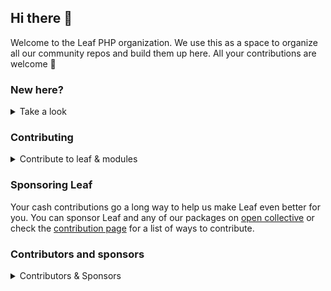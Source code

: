 ## Hi there 👋

Welcome to the Leaf PHP organization. We use this as a space to organize all our community repos and build them up here. All your contributions are welcome 🍁

### New here?

<details>
  <summary>Take a look</summary>
  
  - You can take a look at our pinned repos to get started or jump into our [forum](https://github.com/leafsphp/leaf/discussions/37).
  - Leaf's documentation is hosted at [leafphp.dev](https://leafphp.dev). All our other sites have links here
  - If you have any questions about leaf, you can ask away in our [Q&A discussion](https://github.com/leafsphp/leaf/discussions/43)
</details>

### Contributing

<details>
  <summary>Contribute to leaf & modules</summary>
  
  We are glad to have you. All contributions are welcome! To get started, familiarize yourself with our [contribution guide](https://leafphp.dev/community/contributing.html) and you'll be ready to make your first pull request 🚀

  To report a security vulnerability, you can reach out to [@mychidarko](https://twitter.com/mychidarko) or [@leafphp](https://twitter.com/leafphp) on twitter. We will coordinate the fix and eventually commit the solution in this project.
</details>


### Sponsoring Leaf

Your cash contributions go a long way to help us make Leaf even better for you. You can sponsor Leaf and any of our packages on [open collective](https://opencollective.com/leaf) or check the [contribution page](https://leafphp.dev/support/) for a list of ways to contribute.

### Contributors and sponsors

<details>
  <summary>Contributors & Sponsors</summary>
  
  <table>
      <tr>
        <td align="center">
          <a href="https://github.com/mychidarko">
            <img
              src="https://avatars.githubusercontent.com/u/26604242?v=4"
              width="60px"
              alt=""
            />
            <br />
            <sub>
              <b>Michael Darko</b>
            </sub>
          </a>
        </td>
	<td align="center">
          <a href="https://github.com/matthewjamesr">
            <img
              src="https://avatars.githubusercontent.com/u/303321?v=4"
              width="60px"
              alt=""
            />
            <br />
            <sub>
              <b>Matthew Reichardt</b>
            </sub>
          </a>
        </td>
        <td align="center">
          <a href="https://github.com/ftonato">
            <img
              src="https://avatars.githubusercontent.com/u/5417662?v=4"
              width="60px"
              alt=""
            />
            <br />
            <sub><b>Ademílson F. Tonato</b></sub>
          </a>
        </td>
        <td align="center">
          <a href="https://github.com/herber">
            <img
              src="https://avatars.githubusercontent.com/u/22559657?&v=4"
              width="60px"
              alt=""
            />
            <br />
            <sub><b>Tobias Herber</b></sub>
          </a>
        </td>
      </tr>
      <tr>
	<td align="center">
          <a href="https://github.com/pjotrsavitski">
            <img
              src="https://avatars.githubusercontent.com/u/518331?&v=4"
              width="60px"
              alt=""
            />
            <br />
            <sub><b>Pjotr Savitski</b></sub>
          </a>
        </td>
        <td align="center">
          <a href="https://github.com/pablouser1">
            <img
              src="https://avatars.githubusercontent.com/u/17802865?&v=4"
              width="60px"
              alt=""
            />
            <br />
            <sub><b>Pablo Ferreiro</b></sub>
          </a>
        </td>
        <td align="center">
          <a href="https://github.com/monkeywithacupcake">
            <img
              src="https://avatars.githubusercontent.com/u/7316730?v=4"
              width="60px"
              alt=""
            />
            <br />
            <sub><b>jess</b></sub>
          </a>
        </td>
        <td align="center">
          <a href="https://github.com/Awilum">
            <img
              src="https://avatars.githubusercontent.com/u/477114?v=4"
              width="60px"
              alt=""
            />
            <br />
            <sub><b>Sergey Romanenko</b></sub>
          </a>
        </td>
      </tr>
      <tr>
	<td align="center">
          <a href="https://github.com/AshleySymbolic">
            <img
              src="https://avatars.githubusercontent.com/u/93997546?v=4"
              width="60px"
              alt=""
            />
            <br />
            <sub><b>Ashley</b></sub>
          </a>
        </td>
        <td align="center">
          <a href="https://github.com/brykov">
            <img
              src="https://avatars.githubusercontent.com/u/476516?v=4"
              width="60px"
              alt=""
            />
            <br />
            <sub><b>Ivan Brykov</b></sub>
          </a>
        </td>
        <td align="center">
          <a href="https://github.com/ngekoding">
            <img
              src="https://avatars.githubusercontent.com/u/11625690?v=4"
              width="60px"
              alt=""
            />
            <br />
            <sub><b>Nur Muhammad</b></sub>
          </a>
        </td>
		<td align="center">
          <a href="https://github.com/MauMaxxa">
            <img
              src="https://avatars.githubusercontent.com/u/10811652?v=4"
              width="60px"
              alt=""
            />
            <br />
            <sub>
              <b>Mauro Callegari</b>
            </sub>
          </a>
        </td>
      </tr>
      <tr>
	<td align="center">
          <a href="https://github.com/Aminur670">
            <img
              src="https://avatars.githubusercontent.com/u/32174602?v=4"
              width="60px"
              alt=""
            />
            <br />
            <sub>
              <b>Aminur Rahaman</b>
            </sub>
          </a>
        </td>
        <td align="center">
          <a href="https://github.com/divineniiquaye">
            <img
              src="https://avatars.githubusercontent.com/u/53147395?v=4"
              width="60px"
              alt=""
            />
            <br />
            <sub>
              <b>Divine Niiquaye Ibok</b>
            </sub>
          </a>
        </td>
        <td align="center">
          <a href="https://github.com/Rai-Rai">
            <img
              src="https://avatars.githubusercontent.com/u/2023869?v=4"
              width="60px"
              alt=""
            />
            <br />
            <sub>
              <b>Rai-Rai</b>
            </sub>
          </a>
        </td>
	<td align="center">
          <a href="https://github.com/Kristories">
            <img
              src="https://avatars.githubusercontent.com/u/774338?v=4"
              width="60px"
              alt=""
            />
            <br />
            <sub><b>Wahyu Kristianto</b></sub>
          </a>
        </td>
      </tr>
      <tr>
	<td align="center">
          <a href="https://github.com/ezhasyafaat">
            <img
              src="https://avatars.githubusercontent.com/u/49098343?v=4"
              width="60px"
              alt=""
            />
            <br />
            <sub>
              <b>Muhammad Ezha Syafaat</b>
            </sub>
          </a>
        </td>
        <td align="center">
          <a href="https://github.com/iamrameffort">
            <img
              src="https://avatars.githubusercontent.com/u/52138516?v=4"
              width="60px"
              alt=""
            />
            <br />
            <sub>
              <b>Rafael M.</b>
            </sub>
          </a>
        </td>
        <td align="center">
          <a href="https://github.com/pisyek">
            <img
              src="https://avatars.githubusercontent.com/u/10695986?v=4"
              width="60px"
              alt=""
            />
            <br />
            <sub>
              <b>Pisyek K.</b>
            </sub>
          </a>
        </td>
	<td align="center">
          <a href="https://github.com/wfsdaj">
            <img
              src="https://avatars.githubusercontent.com/u/36911167?v=4"
              width="60px"
              alt=""
            />
            <br />
            <sub><b>wfsdaj</b></sub>
          </a>
        </td>
      </tr>
      <tr>
	<td align="center">
          <a href="https://github.com/tedtop">
            <img
              src="https://avatars.githubusercontent.com/u/5151307?v=4"
              width="60px"
              alt=""
            />
            <br />
            <sub><b>tedtop</b></sub>
          </a>
        </td>
	<td align="center">
          <a href="https://github.com/Dreamer0x01">
            <img
              src="https://avatars.githubusercontent.com/u/12978365?v=4"
              width="60px"
              alt=""
            />
            <br />
            <sub><b>Dreamer0x01</b></sub>
          </a>
        </td>
	<td align="center">
          <a href="https://opencollective.com/aaron-smith3">
            <img
              src="https://images.opencollective.com/aaron-smith3/08ee620/avatar/256.png"
              width="60px"
              alt=""
            />
            <br />
            <sub><b>Aaron Smith</b></sub>
          </a>
        </td>
	<td align="center">
          <a href="https://opencollective.com/peter-bogner">
            <img
              src="https://images.opencollective.com/peter-bogner/avatar/256.png"
              width="60px"
              alt=""
            />
            <br />
            <sub><b>Peter Bogner</b></sub>
          </a>
        </td>
      </tr>
      <tr>
	<td align="center">
          <a href="#">
            <img
              src="https://images.opencollective.com/guest-32634fda/avatar.png"
              width="60px"
              alt=""
            />
            <br />
            <sub><b>Vano</b></sub>
          </a>
        </td>
	<td align="center">
          <a href="#">
            <img
              src="https://images.opencollective.com/guest-c72a498e/avatar.png"
              width="60px"
              alt=""
            />
            <br />
            <sub><b>Casprine</b></sub>
          </a>
        </td>
      </tr>
    </table>
</details>

<!--

**Here are some ideas to get you started:**

🙋‍♀️ A short introduction - what is your organization all about?
🌈 Contribution guidelines - how can the community get involved?
👩‍💻 Useful resources - where can the community find your docs? Is there anything else the community should know?
🍿 Fun facts - what does your team eat for breakfast?
🧙 Remember, you can do mighty things with the power of [Markdown](https://docs.github.com/github/writing-on-github/getting-started-with-writing-and-formatting-on-github/basic-writing-and-formatting-syntax)
-->
